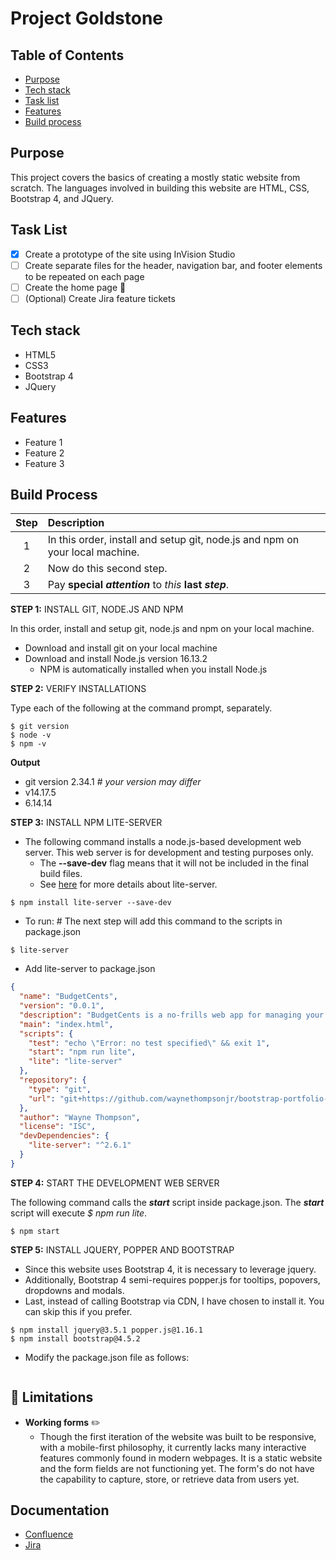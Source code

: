 # Project Goldstone

## Table of Contents

- [Purpose](#purpose)
- [Tech stack](#tech-stack)
- [Task list](#task-list)
- [Features](#features)
- [Build process](#build-process)

## Purpose

This project covers the basics of creating a mostly static website from scratch. The languages involved in building this website are HTML, CSS, Bootstrap 4, and JQuery.


## Task List

- [x] Create a prototype of the site using InVision Studio
- [ ] Create separate files for the header, navigation bar, and footer elements to be repeated on each page
- [ ] Create the home page :tada:
- [ ] \(Optional) Create Jira feature tickets

<!-- use html comment style -->

<a name="tech-stack"/> <!-- anchor tag is not necessary. useful for specifying location within document in TOC -->
## Tech stack

- HTML5
- CSS3
- Bootstrap 4
- JQuery

## Features

- Feature 1
- Feature 2
- Feature 3

## Build Process

| Step | Description |
| :---: | :--- |
| 1 | In this order, install and setup git, node.js and npm on your local machine. |
| 2 | Now do this second step. |
| 3 | Pay **special** ***attention*** to *this* **last _step_**. |

**STEP 1:** INSTALL GIT, NODE.JS AND NPM

In this order, install and setup git, node.js and npm on your local machine.

- Download and install git on your local machine
- Download and install Node.js version 16.13.2
    - NPM is automatically installed when you install Node.js
    

**STEP 2:** VERIFY INSTALLATIONS

Type each of the following at the command prompt, separately.
```
$ git version
$ node -v
$ npm -v
```

**Output**

- git version 2.34.1   *# your version may differ*
- v14.17.5
- 6.14.14

**STEP 3:** INSTALL NPM LITE-SERVER

- The following command installs a node.js-based development web server. This web server is for development and testing purposes only.
    - The **--save-dev** flag means that it will not be included in the final build files.
    - See [here](https://github.com/johnpapa/lite-server) for more details about lite-server.

```
$ npm install lite-server --save-dev
```
- To run: # The next step will add this command to the scripts in package.json
```
$ lite-server
```

- Add lite-server to package.json
```json
{
  "name": "BudgetCents",
  "version": "0.0.1",
  "description": "BudgetCents is a no-frills web app for managing your monthly finances",
  "main": "index.html",
  "scripts": {
    "test": "echo \"Error: no test specified\" && exit 1",
    "start": "npm run lite",
    "lite": "lite-server"
  },
  "repository": {
    "type": "git",
    "url": "git+https://github.com/waynethompsonjr/bootstrap-portfolio-project.git"
  },
  "author": "Wayne Thompson",
  "license": "ISC",
  "devDependencies": {
    "lite-server": "^2.6.1"
  }
}
```

**STEP 4:** START THE DEVELOPMENT WEB SERVER

The following command calls the **_start_** script inside package.json. The **_start_** script will execute *$ npm run lite*.
```
$ npm start
```

**STEP 5:** INSTALL JQUERY, POPPER AND BOOTSTRAP

- Since this website uses Bootstrap 4, it is necessary to leverage jquery. 
- Additionally, Bootstrap 4 semi-requires popper.js for tooltips, popovers, dropdowns and modals.
- Last, instead of calling Bootstrap via CDN, I have chosen to install it. You can skip this if you prefer.

```
$ npm install jquery@3.5.1 popper.js@1.16.1
$ npm install bootstrap@4.5.2
```

- Modify the package.json file as follows:
```json

```


## :no_entry_sign: Limitations

- **Working forms** :pencil2:
    - Though the first iteration of the website was built to be responsive, with a mobile-first philosophy, it currently lacks many interactive features commonly found in modern webpages. It is a static website and the form fields are not functioning yet. The form's do not have the capability to capture, store, or retrieve data from users yet.

## Documentation
- [Confluence](https://budgetcents.atlassian.net/wiki/spaces/BUDGETCENT/overview?homepageId=33219)
- [Jira](https://budgetcents.atlassian.net/jira/software/c/projects/BUD/boards/1)